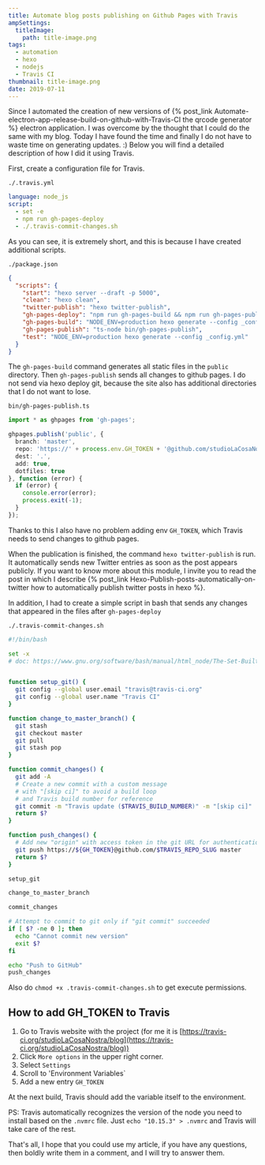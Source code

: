 ```yaml
---
title: Automate blog posts publishing on Github Pages with Travis
ampSettings:
  titleImage:
    path: title-image.png
tags:
  - automation
  - hexo
  - nodejs
  - Travis CI
thumbnail: title-image.png
date: 2019-07-11
---
```


Since I automated the creation of new versions of {% post_link Automate-electron-app-release-build-on-github-with-Travis-CI the qrcode generator %} electron application. I was overcome by the thought that I could do the same with my blog. Today I have found the time and finally I do not have to waste time on generating updates. :) Below you will find a detailed description of how I did it using Travis.

First, create a configuration file for Travis.

`./.travis.yml`

```yml
language: node_js
script:
  - set -e
  - npm run gh-pages-deploy
  - ./.travis-commit-changes.sh
```

As you can see, it is extremely short, and this is because I have created additional scripts.

`./package.json`

```json
{
  "scripts": {
    "start": "hexo server --draft -p 5000",
    "clean": "hexo clean",
    "twitter-publish": "hexo twitter-publish",
    "gh-pages-deploy": "npm run gh-pages-build && npm run gh-pages-publish && hexo twitter-publish",
    "gh-pages-build": "NODE_ENV=production hexo generate --config _config.yml,_config.production.yml",
    "gh-pages-publish": "ts-node bin/gh-pages-publish",
    "test": "NODE_ENV=production hexo generate --config _config.yml"
  }
}
```

The `gh-pages-build` command generates all static files in the `public` directory.
Then `gh-pages-publish` sends all changes to github pages. I do not send via hexo deploy git, because the site also has additional directories that I do not want to lose.

`bin/gh-pages-publish.ts`

```typescript
import * as ghpages from 'gh-pages';

ghpages.publish('public', {
  branch: 'master',
  repo: 'https://' + process.env.GH_TOKEN + '@github.com/studioLaCosaNostra/studioLaCosaNostra.github.io',
  dest: '.',
  add: true,
  dotfiles: true
}, function (error) {
  if (error) {
    console.error(error);
    process.exit(-1);
  }
});
```

Thanks to this I also have no problem adding env `GH_TOKEN`, which Travis needs to send changes to github pages.

When the publication is finished, the command `hexo twitter-publish` is run. It automatically sends new Twitter entries as soon as the post appears publicly. If you want to know more about this module, I invite you to read the post in which I describe {% post_link Hexo-Publish-posts-automatically-on-twitter how to automatically publish twitter posts in hexo %}.

In addition, I had to create a simple script in bash that sends any changes that appeared in the files after `gh-pages-deploy`

`./.travis-commit-changes.sh`

```bash
#!/bin/bash

set -x
# doc: https://www.gnu.org/software/bash/manual/html_node/The-Set-Builtin.html#The-Set-Builtin


function setup_git() {
  git config --global user.email "travis@travis-ci.org"
  git config --global user.name "Travis CI"
}

function change_to_master_branch() {
  git stash
  git checkout master
  git pull
  git stash pop
}

function commit_changes() {
  git add -A
  # Create a new commit with a custom message
  # with "[skip ci]" to avoid a build loop
  # and Travis build number for reference
  git commit -m "Travis update ($TRAVIS_BUILD_NUMBER)" -m "[skip ci]"
  return $?
}

function push_changes() {
  # Add new "origin" with access token in the git URL for authentication
  git push https://${GH_TOKEN}@github.com/$TRAVIS_REPO_SLUG master
  return $?
}

setup_git

change_to_master_branch

commit_changes

# Attempt to commit to git only if "git commit" succeeded
if [ $? -ne 0 ]; then
  echo "Cannot commit new version"
  exit $?
fi

echo "Push to GitHub"
push_changes
```

Also do `chmod +x .travis-commit-changes.sh` to get execute permissions.

## How to add GH_TOKEN to Travis

1. Go to Travis website with the project (for me it is [https://travis-ci.org/studioLaCosaNostra/blog](https://travis-ci.org/studioLaCosaNostra/blog))
2. Click `More options` in the upper right corner.
3. Select `Settings`
4. Scroll to 'Environment Variables`
5. Add a new entry `GH_TOKEN`

At the next build, Travis should add the variable itself to the environment.

PS: Travis automatically recognizes the version of the node you need to install based on the `.nvmrc` file. Just `echo "10.15.3" > .nvmrc` and Travis will take care of the rest.

That's all, I hope that you could use my article, if you have any questions, then boldly write them in a comment, and I will try to answer them.
